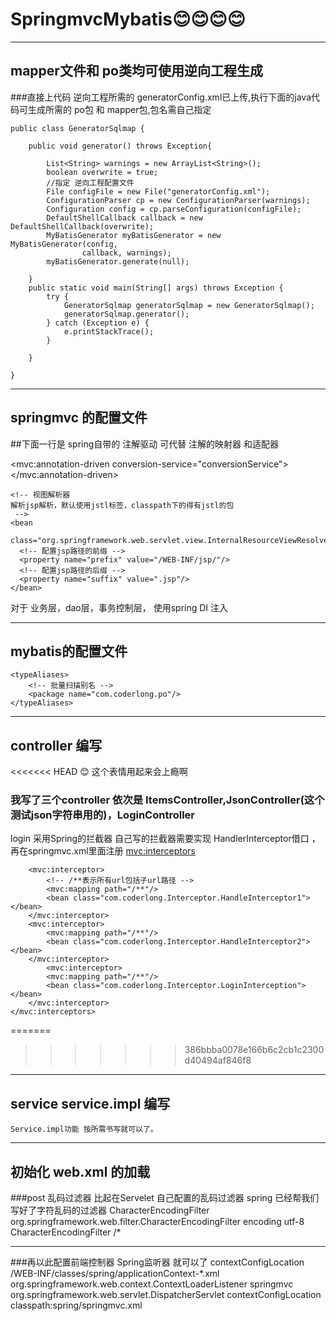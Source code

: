 # SpringmvcMybatis:blush::blush::blush::blush:
***
## mapper文件和 po类均可使用逆向工程生成 
###直接上代码 逆向工程所需的 generatorConfig.xml已上传,执行下面的java代码可生成所需的 po包 和 mapper包,包名需自己指定  

	public class GeneratorSqlmap {

		public void generator() throws Exception{

			List<String> warnings = new ArrayList<String>();
			boolean overwrite = true;
			//指定 逆向工程配置文件
			File configFile = new File("generatorConfig.xml"); 
			ConfigurationParser cp = new ConfigurationParser(warnings);
			Configuration config = cp.parseConfiguration(configFile);
			DefaultShellCallback callback = new DefaultShellCallback(overwrite);
			MyBatisGenerator myBatisGenerator = new MyBatisGenerator(config,
					callback, warnings);
			myBatisGenerator.generate(null);

		} 
		public static void main(String[] args) throws Exception {
			try {
				GeneratorSqlmap generatorSqlmap = new GeneratorSqlmap();
				generatorSqlmap.generator();
			} catch (Exception e) {
				e.printStackTrace();
			}

		}

	}
---
## springmvc 的配置文件
##下面一行是 spring自带的 注解驱动 可代替 注解的映射器 和适配器 

  <mvc:annotation-driven conversion-service="conversionService"></mvc:annotation-driven>


    <!-- 视图解析器
    解析jsp解析，默认使用jstl标签，classpath下的得有jstl的包
     -->
    <bean
      class="org.springframework.web.servlet.view.InternalResourceViewResolver">
      <!-- 配置jsp路径的前缀 -->
      <property name="prefix" value="/WEB-INF/jsp/"/>
      <!-- 配置jsp路径的后缀 -->
      <property name="suffix" value=".jsp"/>
    </bean>
    
对于 业务层，dao层，事务控制层， 使用spring DI 注入 

---
## mybatis的配置文件  
	<typeAliases>
		<!-- 批量扫描别名 -->
		<package name="com.coderlong.po"/>
	</typeAliases>
---
## controller 编写 
<<<<<<< HEAD
:blush: 这个表情用起来会上瘾啊 

### 我写了三个controller 依次是 ItemsController,JsonController(这个测试json字符串用的)，LoginController 
login 采用Spring的拦截器 自己写的拦截器需要实现 HandlerInterceptor借口 ，再在springmvc.xml里面注册
	<mvc:interceptors>
		<!--多个拦截器,顺序执行 -->
		<!--  设置拦截器的设置-->
		<!-- 登陆认证拦截器 -->

		<mvc:interceptor>
			<!-- /**表示所有url包括子url路径 -->
			<mvc:mapping path="/**"/>
			<bean class="com.coderlong.Interceptor.HandleInterceptor1"></bean>
		</mvc:interceptor>
		<mvc:interceptor>
			<mvc:mapping path="/**"/>
			<bean class="com.coderlong.Interceptor.HandleInterceptor2"></bean>
		</mvc:interceptor>
			<mvc:interceptor>
			<mvc:mapping path="/**"/>
			<bean class="com.coderlong.Interceptor.LoginInterception"></bean>
		</mvc:interceptor>
	</mvc:interceptors>
=======
	
>>>>>>> 386bbba0078e166b6c2cb1c2300d40494af846f8

---
## service service.impl 编写 
	Service.impl功能 按所需书写就可以了。
---
## 初始化 web.xml 的加载
###post 乱码过滤器 比起在Servelet 自己配置的乱码过滤器 spring 已经帮我们写好了字符乱码的过滤器 
	<!-- post乱码过虑器 -->
		<filter>
			<filter-name>CharacterEncodingFilter</filter-name>
			<filter-class>org.springframework.web.filter.CharacterEncodingFilter</filter-class>
			<init-param>
				<param-name>encoding</param-name>
				<param-value>utf-8</param-value>
			</init-param>
		</filter>
		<filter-mapping>
			<filter-name>CharacterEncodingFilter</filter-name>
			<url-pattern>/*</url-pattern>
		</filter-mapping>
		
---
###再以此配置前端控制器 Spring监听器 就可以了 
		<!-- 使用 spring的监听器  加载spring容器 -->
		<context-param>
			<param-name>contextConfigLocation</param-name>
			<param-value>/WEB-INF/classes/spring/applicationContext-*.xml</param-value>
		</context-param>
		<listener>
			<listener-class>org.springframework.web.context.ContextLoaderListener</listener-class>
		</listener>
			<!-- springmvc前端控制器 -->
		<servlet>
			<servlet-name>springmvc</servlet-name>
			<servlet-class>org.springframework.web.servlet.DispatcherServlet</servlet-class>
			<!-- contextConfigLocation配置springmvc加载的配置文件（配置处理器映射器、适配器等等） 如果不配置contextConfigLocation，默认加载的是/WEB-INF/servlet名称-serlvet.xml（springmvc-servlet.xml） -->
			<init-param>
				<param-name>contextConfigLocation</param-name>
				<param-value>classpath:spring/springmvc.xml</param-value>
			</init-param>
		</servlet>
			




